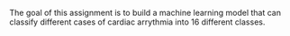 The goal of this assignment is to build a machine learning model that can classify different cases of cardiac arrythmia into 16 different classes.
